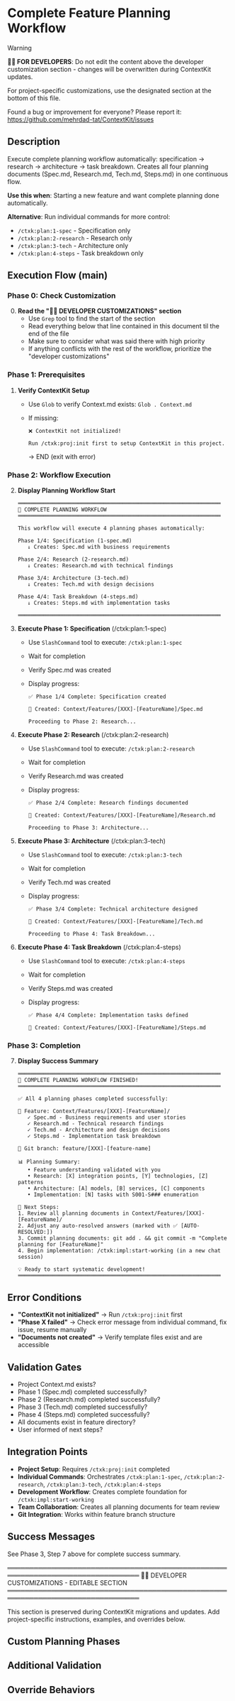# Complete Feature Planning Workflow
<!-- Template Version: 0 | ContextKit: 0.2.6 | Updated: 2025-10-21 -->

> [!WARNING]
> **👩‍💻 FOR DEVELOPERS**: Do not edit the content above the developer customization section - changes will be overwritten during ContextKit updates.
>
> For project-specific customizations, use the designated section at the bottom of this file.
>
> Found a bug or improvement for everyone? Please report it: <https://github.com/mehrdad-tat/ContextKit/issues>

## Description

Execute complete planning workflow automatically: specification → research → architecture → task breakdown. Creates all four planning documents (Spec.md, Research.md, Tech.md, Steps.md) in one continuous flow.

**Use this when**: Starting a new feature and want complete planning done automatically.

**Alternative**: Run individual commands for more control:

- `/ctxk:plan:1-spec` - Specification only
- `/ctxk:plan:2-research` - Research only
- `/ctxk:plan:3-tech` - Architecture only
- `/ctxk:plan:4-steps` - Task breakdown only

## Execution Flow (main)

### Phase 0: Check Customization

0. **Read the "👩‍💻 DEVELOPER CUSTOMIZATIONS" section**
   - Use `Grep` tool to find the start of the section
   - Read everything below that line contained in this document til the end of the file
   - Make sure to consider what was said there with high priority
   - If anything conflicts with the rest of the workflow, prioritize the "developer customizations"

### Phase 1: Prerequisites

1. **Verify ContextKit Setup**
   - Use `Glob` to verify Context.md exists: `Glob . Context.md`
   - If missing:

     ```
     ❌ ContextKit not initialized!

     Run /ctxk:proj:init first to setup ContextKit in this project.
     ```

     → END (exit with error)

### Phase 2: Workflow Execution

2. **Display Planning Workflow Start**

   ```
   ════════════════════════════════════════════════════════════════
   🎯 COMPLETE PLANNING WORKFLOW
   ════════════════════════════════════════════════════════════════

   This workflow will execute 4 planning phases automatically:

   Phase 1/4: Specification (1-spec.md)
      ↓ Creates: Spec.md with business requirements

   Phase 2/4: Research (2-research.md)
      ↓ Creates: Research.md with technical findings

   Phase 3/4: Architecture (3-tech.md)
      ↓ Creates: Tech.md with design decisions

   Phase 4/4: Task Breakdown (4-steps.md)
      ↓ Creates: Steps.md with implementation tasks

   ════════════════════════════════════════════════════════════════
   ```

3. **Execute Phase 1: Specification** (/ctxk:plan:1-spec)
   - Use `SlashCommand` tool to execute: `/ctxk:plan:1-spec`
   - Wait for completion
   - Verify Spec.md was created
   - Display progress:

     ```
     ✅ Phase 1/4 Complete: Specification created

     📄 Created: Context/Features/[XXX]-[FeatureName]/Spec.md

     Proceeding to Phase 2: Research...
     ```

4. **Execute Phase 2: Research** (/ctxk:plan:2-research)
   - Use `SlashCommand` tool to execute: `/ctxk:plan:2-research`
   - Wait for completion
   - Verify Research.md was created
   - Display progress:

     ```
     ✅ Phase 2/4 Complete: Research findings documented

     📄 Created: Context/Features/[XXX]-[FeatureName]/Research.md

     Proceeding to Phase 3: Architecture...
     ```

5. **Execute Phase 3: Architecture** (/ctxk:plan:3-tech)
   - Use `SlashCommand` tool to execute: `/ctxk:plan:3-tech`
   - Wait for completion
   - Verify Tech.md was created
   - Display progress:

     ```
     ✅ Phase 3/4 Complete: Technical architecture designed

     📄 Created: Context/Features/[XXX]-[FeatureName]/Tech.md

     Proceeding to Phase 4: Task Breakdown...
     ```

6. **Execute Phase 4: Task Breakdown** (/ctxk:plan:4-steps)
   - Use `SlashCommand` tool to execute: `/ctxk:plan:4-steps`
   - Wait for completion
   - Verify Steps.md was created
   - Display progress:

     ```
     ✅ Phase 4/4 Complete: Implementation tasks defined

     📄 Created: Context/Features/[XXX]-[FeatureName]/Steps.md
     ```

### Phase 3: Completion

7. **Display Success Summary**

   ```
   ════════════════════════════════════════════════════════════════
   🎉 COMPLETE PLANNING WORKFLOW FINISHED!
   ════════════════════════════════════════════════════════════════

   ✅ All 4 planning phases completed successfully:

   📁 Feature: Context/Features/[XXX]-[FeatureName]/
      ✓ Spec.md - Business requirements and user stories
      ✓ Research.md - Technical research findings
      ✓ Tech.md - Architecture and design decisions
      ✓ Steps.md - Implementation task breakdown

   🌿 Git branch: feature/[XXX]-[feature-name]

   📊 Planning Summary:
      • Feature understanding validated with you
      • Research: [X] integration points, [Y] technologies, [Z] patterns
      • Architecture: [A] models, [B] services, [C] components
      • Implementation: [N] tasks with S001-S### enumeration

   🔗 Next Steps:
   1. Review all planning documents in Context/Features/[XXX]-[FeatureName]/
   2. Adjust any auto-resolved answers (marked with ✅ [AUTO-RESOLVED:])
   3. Commit planning documents: git add . && git commit -m "Complete planning for [FeatureName]"
   4. Begin implementation: /ctxk:impl:start-working (in a new chat session)

   💡 Ready to start systematic development!
   ════════════════════════════════════════════════════════════════
   ```

## Error Conditions

- **"ContextKit not initialized"** → Run `/ctxk:proj:init` first
- **"Phase X failed"** → Check error message from individual command, fix issue, resume manually
- **"Documents not created"** → Verify template files exist and are accessible

## Validation Gates

- Project Context.md exists?
- Phase 1 (Spec.md) completed successfully?
- Phase 2 (Research.md) completed successfully?
- Phase 3 (Tech.md) completed successfully?
- Phase 4 (Steps.md) completed successfully?
- All documents exist in feature directory?
- User informed of next steps?

## Integration Points

- **Project Setup**: Requires `/ctxk:proj:init` completed
- **Individual Commands**: Orchestrates `/ctxk:plan:1-spec`, `/ctxk:plan:2-research`, `/ctxk:plan:3-tech`, `/ctxk:plan:4-steps`
- **Development Workflow**: Creates complete foundation for `/ctxk:impl:start-working`
- **Team Collaboration**: Creates all planning documents for team review
- **Git Integration**: Works within feature branch structure

## Success Messages

See Phase 3, Step 7 above for complete success summary.

════════════════════════════════════════════════════════════════════════════════
👩‍💻 DEVELOPER CUSTOMIZATIONS - EDITABLE SECTION
════════════════════════════════════════════════════════════════════════════════

This section is preserved during ContextKit migrations and updates.
Add project-specific instructions, examples, and overrides below.

## Custom Planning Phases

<!-- Add or skip specific planning phases for your project -->

## Additional Validation

<!-- Add project-specific validation between phases -->

## Override Behaviors

<!-- Document any project-specific workflow modifications here -->
